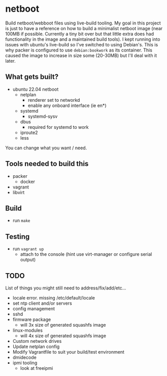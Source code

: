 # netboot

Build netboot/webboot files using live-build tooling. My goal in this project is just to have a reference
on how to build a minimalist netboot image (near 100MB if possible. Currently a tiny bit over but that little
extra does had functionality in the image and a maintained build tools). I kept running into issues with ubuntu's live-build so I've switched to using 
Debian's. This is why packer is configured to use `debian:bookwork` as its container. This caused the image to increase in size some (20-30MB) but I'll
deal with it later.

## What gets built?
* ubuntu 22.04 netboot
  * netplan
    * renderer set to networkd
    * enable any onboard interface (ie en*)
  * systemd
    * systemd-sysv
  * dbus
    * required for systemd to work
  * iproute2
  * less

You can change what you want / need.

## Tools needed to build this
* packer
  * docker
* vagrant
* libvirt

## Build
* run `make`

## Testing
* run `vagrant up`
  * attach to the console (hint use virt-manager or configure serial output)

## TODO
List of things you might still need to address/fix/add/etc...
* locale error. missing /etc/default/locale
* set ntp client and/or servers
* config management
* sshd
* firmware package
  * will 3x size of generated squashfs image
* linux-modules
  * will 4x size of generated squashfs image
* Custom network drives
* Update netplan config
* Modify Vagrantfile to suit your build/test environment
* dmidecode
* ipmi tooling
  * look at freeipmi
